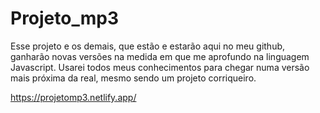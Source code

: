 # Projeto_mp3

Esse projeto e os demais, que estão e estarão aqui no meu github, ganharão novas versões na medida em que me aprofundo na linguagem Javascript. Usarei todos meus conhecimentos para chegar numa versão mais próxima da real, mesmo sendo um projeto corriqueiro.

https://projetomp3.netlify.app/
